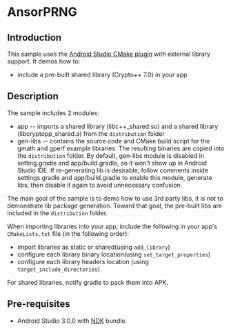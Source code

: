 # AnsorPRNG

Introduction
------------
This sample uses the [Android Studio CMake plugin](http://tools.android.com/tech-docs/external-c-builds) with external library support. It demos how to:

* include a pre-built shared library (Crypto++ 7.0) in your app

Description
-----------
The sample includes 2 modules:
*    app -- imports a shared library (libc++_shared.so) and a shared library (libcryptopp_shared.a) from the `distribution` folder
*    gen-libs -- contains the source code and CMake build script for the gmath and gperf example libraries. The resulting binaries are copied into the `distribution` folder. By default, gen-libs module is disabled in setting.gradle and app/build.gradle, so it won't show up in Android Studio IDE. If re-generating lib is desirable, follow comments inside settings.gradle and app/build.gradle to enable this module, generate libs, then disable it again to avoid unnecessary confusion.

The main goal of the sample is to demo how to use 3rd party libs, it is not to demonstrate lib package generation. Toward that goal, the pre-built libs are included in the `distribution` folder.

When importing libraries into your app, include the following in your app's `CMakeLists.txt` file (in the following order): 

*    import libraries as static or shared(using `add_library`)
*    configure each library binary location(using `set_target_properties`)
*    configure each library headers location (using `target_include_directories`)

For shared libraries, notify gradle to pack them into APK.

Pre-requisites
--------------
- Android Studio 3.0.0 with [NDK](https://developer.android.com/ndk/) bundle.
